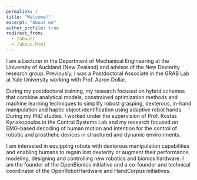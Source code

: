 ```yaml
---
permalink: /
title: "Welcome!"
excerpt: "About me"
author_profile: true
redirect_from: 
  - /about/
  - /about.html
---
```


I am a Lecturer in the Department of Mechanical Engineering at the University of Auckland (New Zealand) and advisor of the New Dexterity research group. Previously, I was a Postdoctoral Associate in the GRAB Lab at Yale University working with Prof. Aaron Dollar.

During my postdoctoral training, my research focused on hybrid schemes that combine analytical models, constrained optimization methods and machine learning techniques to simplify robust grasping, dexterous, in-hand manipulation and haptic object identification using adaptive robot hands. During my PhD studies, I worked under the supervision of Prof. Kostas Kyriakopoulos in the Control Systems Lab and my research focused on EMG-based decoding of human motion and intention for the control of robotic and prosthetic devices in structured and dynamic environments.

I am interested in equipping robots with dexterous manipulation capabilities and enabling humans to regain lost dexterity or augment their performance, modeling, designing and controlling new robotics and bionics hardware. I am the founder of the OpenBionics initiative and a co-founder and technical coordinator of the OpenRobotHardware and HandCorpus initiatives.
